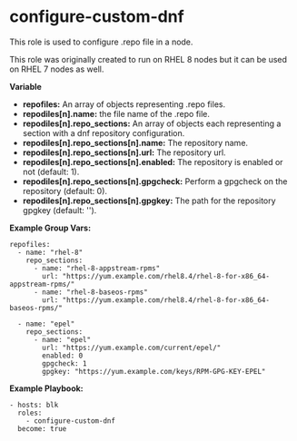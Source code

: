 # configure-custom-dnf

This role is used to configure .repo file in a node.

This role was originally created to run on RHEL 8 nodes but it can be used on RHEL 7 nodes as well.

**Variable** 
- **repofiles:** An array of objects representing .repo files.
- **repodiles[n].name:** the file name of the .repo file.
- **repodiles[n].repo_sections:** An array of objects each representing a section with a dnf repository configuration.
- **repodiles[n].repo_sections[n].name:** The repository name.
- **repodiles[n].repo_sections[n].url:** The repository url.
- **repodiles[n].repo_sections[n].enabled:** The repository is enabled or not (default: 1).
- **repodiles[n].repo_sections[n].gpgcheck:** Perform a gpgcheck on the repository (default: 0).
- **repodiles[n].repo_sections[n].gpgkey:** The path for the repository gpgkey (default: '').

**Example Group Vars:**
```
repofiles:
  - name: "rhel-8"
    repo_sections:
      - name: "rhel-8-appstream-rpms"
        url: "https://yum.example.com/rhel8.4/rhel-8-for-x86_64-appstream-rpms/"
      - name: "rhel-8-baseos-rpms"
        url: "https://yum.example.com/rhel8.4/rhel-8-for-x86_64-baseos-rpms/"

  - name: "epel"
    repo_sections:
      - name: "epel"
        url: "https://yum.example.com/current/epel/"
        enabled: 0
        gpgcheck: 1
        gpgkey: "https://yum.example.com/keys/RPM-GPG-KEY-EPEL"
```

**Example Playbook:**
```
- hosts: blk
  roles:
    - configure-custom-dnf
  become: true
```
